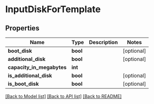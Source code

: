 # InputDiskForTemplate

## Properties
Name | Type | Description | Notes
------------ | ------------- | ------------- | -------------
**boot_disk** | **bool** |  | [optional] 
**additional_disk** | **bool** |  | [optional] 
**capacity_in_megabytes** | **int** |  | 
**is_additional_disk** | **bool** |  | [optional] 
**is_boot_disk** | **bool** |  | [optional] 

[[Back to Model list]](../README.md#documentation-for-models) [[Back to API list]](../README.md#documentation-for-api-endpoints) [[Back to README]](../README.md)


